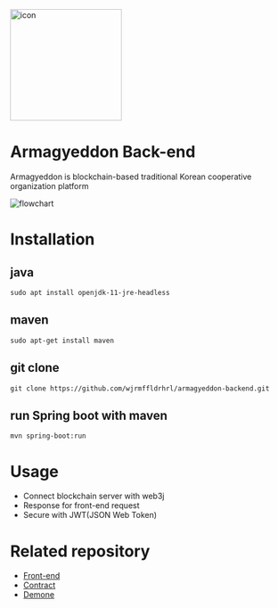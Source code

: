 <img src="icon.png" alt="icon" height="200px">

# Armagyeddon Back-end
Armagyeddon is blockchain-based traditional Korean cooperative organization platform 

<img src="flowchart.png" alt="flowchart">

# Installation

## java  
`sudo apt install openjdk-11-jre-headless`

## maven  
`sudo apt-get install maven`  

## git clone
`git clone https://github.com/wjrmffldrhrl/armagyeddon-backend.git`

## run Spring boot with maven  
`mvn spring-boot:run`  

# Usage
- Connect blockchain server with web3j
- Response for front-end request 
- Secure with JWT(JSON Web Token)

# Related repository
- [Front-end](https://github.com/wjrmffldrhrl/armagyeddon-frontend)
- [Contract](https://github.com/wjrmffldrhrl/armagyeddon-contract)
- [Demone](https://github.com/xmxmqq/armagyeddon-demon)

